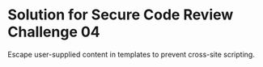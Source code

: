 # Solution for Secure Code Review Challenge 04

Escape user-supplied content in templates to prevent cross-site scripting.
